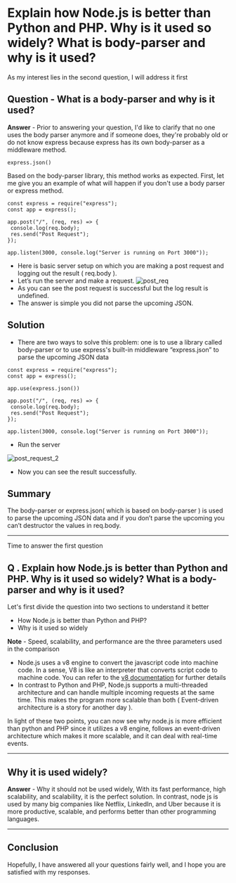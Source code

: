 
# Explain how Node.js is better than Python and PHP. Why is it used so widely? What is body-parser and why is it used? 

As my interest lies in the second question, I will address it first


## Question - What is a body-parser and why is it used? 

<b>Answer</b> - Prior to answering your question, I'd like to clarify that no one uses the body parser anymore and if someone does, they're probably old or do not know express because express has its own body-parser as a middleware
method.

```express.json()```

Based on the body-parser library, this method works as expected. 
First, let me give you an example of what will happen if you don't use a body parser or express method.

```
const express = require("express");
const app = express();

app.post("/", (req, res) => {
 console.log(req.body);
 res.send("Post Request");
});

app.listen(3000, console.log("Server is running on Port 3000"));
``` 

- Here is basic server setup on which you are making a post request and logging out the result  ( req.body ). 
- Let’s run the server and make a request.
![post_req](https://user-images.githubusercontent.com/94318094/199997868-cf2893c7-2f98-488b-b07f-621e7fb10100.png)
- As you can see the post request is successful but the log result is undefined.
- The answer is simple you did not parse the upcoming JSON.

## Solution

- There are two ways to solve this problem: one is to use a library called body-parser or to use express's built-in middleware  “express.json” to parse the upcoming JSON data

```
const express = require("express");
const app = express();
 
app.use(express.json())
 
app.post("/", (req, res) => {
 console.log(req.body);
 res.send("Post Request");
});
 
app.listen(3000, console.log("Server is running on Port 3000"));
```

- Run the server 

![post_request_2](https://user-images.githubusercontent.com/94318094/199997979-f4f10a8e-fb77-42f7-901c-a560fc150a15.png)

- Now you can see the result successfully.

## Summary

The body-parser or express.json( which is based on body-parser ) is used to parse the upcoming JSON data and if you don’t parse the upcoming you can’t destructor the values in req.body.

---

Time to answer the first question
## Q . Explain how Node.js is better than Python and PHP. Why is it used so widely? What is a body-parser and why is it used?

Let's first divide the question into two sections to understand it better
- How Node.js is better than Python and PHP?
- Why is it used so widely


 <b>Note</b> - Speed, scalability, and performance are the three parameters used in the comparison

- Node.js uses a v8 engine to convert the javascript code into machine code. In a sense, V8 is like an interpreter that converts script code to machine code. You can refer to the [v8 documentation](https://v8.dev/docs) for further details 
- In contrast to Python and PHP, Node.js supports a multi-threaded architecture and can handle multiple incoming requests at the same time. This makes the program more scalable than both ( Event-driven architecture is a story for another day ).

In light of these two points, you can now see why node.js is more efficient than python and PHP since it utilizes a v8 engine, follows an event-driven architecture which makes it more scalable, and it can deal with real-time events.

---

## Why it is used widely?

<b>Answer</b> - Why it should not be used widely, With its fast performance, high scalability, and scalability, it is the perfect solution. In contrast, node js is used by many big companies like Netflix, LinkedIn, and Uber because it is more productive, scalable, and performs better than other programming languages.

---

## Conclusion

Hopefully, I have answered all your questions fairly well, and I hope you are satisfied with my responses.
